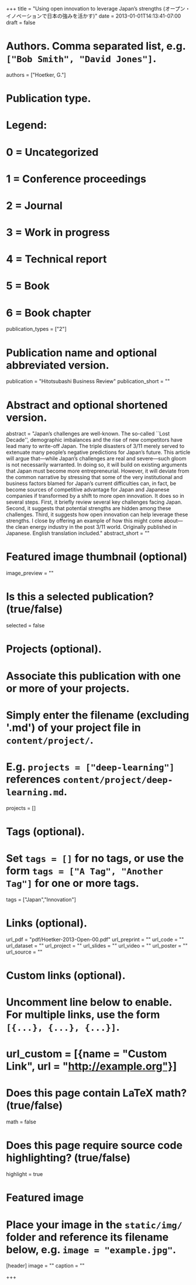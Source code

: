 +++
title = "Using open innovation to leverage Japan’s strengths (オープン・イノペーションで日本の強みを活かす)"
date = 2013-01-01T14:13:41-07:00
draft = false

# Authors. Comma separated list, e.g. `["Bob Smith", "David Jones"]`.
authors = ["Hoetker, G."]

# Publication type.
# Legend:
# 0 = Uncategorized
# 1 = Conference proceedings
# 2 = Journal
# 3 = Work in progress
# 4 = Technical report
# 5 = Book
# 6 = Book chapter
publication_types = ["2"]

# Publication name and optional abbreviated version.
publication = "Hitotsubashi Business Review"
publication_short = ""

# Abstract and optional shortened version.
abstract = "Japan’s challenges are well-known. The so-called ``Lost Decade'', demographic imbalances and the rise of new competitors have lead many to write-off Japan. The triple disasters of 3/11 merely served to extenuate many people’s negative predictions for Japan’s future. This article will argue that—while Japan’s challenges are real and severe—such gloom is not necessarily warranted. In doing so, it will build on existing arguments that Japan must become more entrepreneurial. However, it will deviate from the common narrative by stressing that some of the very institutional and business factors blamed for Japan’s current difficulties can, in fact, be become sources of competitive advantage for Japan and Japanese companies if transformed by a shift to more open innovation. It does so in several steps. First, it briefly review several key challenges facing Japan. Second, it suggests that potential strengths are hidden among these challenges. Third, it suggests how open innovation can help leverage these strengths. I close by offering an example of how this might come about—the clean energy industry in the post 3/11 world. Originally published in Japanese. English translation included."
abstract_short = ""

# Featured image thumbnail (optional)
image_preview = ""

# Is this a selected publication? (true/false)
selected = false

# Projects (optional).
#   Associate this publication with one or more of your projects.
#   Simply enter the filename (excluding '.md') of your project file in `content/project/`.
#   E.g. `projects = ["deep-learning"]` references `content/project/deep-learning.md`.
projects = []

# Tags (optional).
#   Set `tags = []` for no tags, or use the form `tags = ["A Tag", "Another Tag"]` for one or more tags.
tags = ["Japan","Innovation"]

# Links (optional).
url_pdf = "pdf/Hoetker-2013-Open-00.pdf"
url_preprint = ""
url_code = ""
url_dataset = ""
url_project = ""
url_slides = ""
url_video = ""
url_poster = ""
url_source = ""

# Custom links (optional).
#   Uncomment line below to enable. For multiple links, use the form `[{...}, {...}, {...}]`.
# url_custom = [{name = "Custom Link", url = "http://example.org"}]

# Does this page contain LaTeX math? (true/false)
math = false

# Does this page require source code highlighting? (true/false)
highlight = true

# Featured image
# Place your image in the `static/img/` folder and reference its filename below, e.g. `image = "example.jpg"`.
[header]
image = ""
caption = ""

+++
